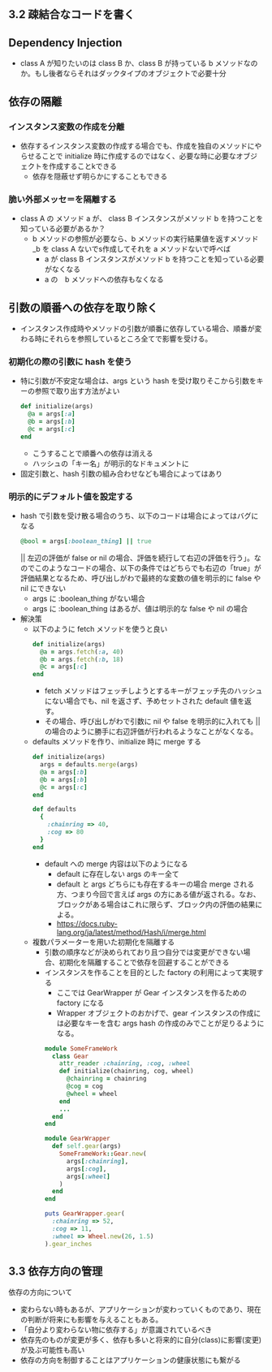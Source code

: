 ## 3.2 疎結合なコードを書く
## Dependency Injection
- class A が知りたいのは class B か、class B が持っている b メソッドなのか。もし後者ならそれはダックタイプのオブジェクトで必要十分
## 依存の隔離
### インスタンス変数の作成を分離
- 依存するインスタンス変数の作成する場合でも、作成を独自のメソッドにやらせることで initialize 時に作成するのではなく、必要な時に必要なオブジェクトを作成することkできる
  - 依存を隠蔽せず明らかにすることもできる
### 脆い外部メッセ＝を隔離する
- class A の メソッド a が、 class B インスタンスがメソッド b を持つことを知っている必要があるか？
  - b メソッドの参照が必要なら、b メソッドの実行結果値を返すメソッド _b を class A ないでs作成してそれを a メソッドないで呼べば
    - a が class B インスタンスがメソッド b を持つことを知っている必要がなくなる
    - a の　b メソッドへの依存もなくなる
## 引数の順番への依存を取り除く
- インスタンス作成時やメソッドの引数が順番に依存している場合、順番が変わる時にそれらを参照しているところ全てで影響を受ける。
### 初期化の際の引数に hash を使う
- 特に引数が不安定な場合は、args という hash を受け取りそこから引数をキーの参照で取り出す方法がよい
  ```ruby
  def initialize(args)
    @a = args[:a]
    @b = args[:b]
    @c = args[:c]
  end
  ```
  - こうすることで順番への依存は消える
  - ハッシュの「キー名」が明示的なドキュメントに
- 固定引数と、hash 引数の組み合わせなども場合によってはあり

### 明示的にデフォルト値を設定する
- hash で引数を受け散る場合のうち、以下のコードは場合によってはバグになる
  ```ruby
  @bool = args[:boolean_thing] || true
  ```
  || 左辺の評価が false or nil の場合、評価を続行して右辺の評価を行う」。なのでこのようなコードの場合、以下の条件ではどちらでも右辺の「true」が評価結果となるため、呼び出しがわで最終的な変数の値を明示的に false や nil にできない
  - args に :boolean_thing がない場合
  - args に :boolean_thing はあるが、値は明示的な false や nil の場合
- 解決策
  - 以下のように fetch メソッドを使うと良い
    ```ruby
    def initialize(args)
      @a = args.fetch(:a, 40)
      @b = args.fetch(:b, 18)
      @c = args[:c]
    end
    ```
    - fetch メソッドはフェッチしようとするキーがフェッチ先のハッシュにない場合でも、nil を返さず、予めセットされた default 値を返す。
    - その場合、呼び出しがわで引数に nil や false を明示的に入れても || の場合のように勝手に右辺評価が行われるようなことがなくなる。
  - defaults メソッドを作り、initialize 時に merge する
    ```ruby
    def initialize(args)
      args = defaults.merge(args)
      @a = args[:b]
      @b = args[:b]
      @c = args[:c]
    end 

    def defaults
      {
        :chainring => 40,
        :cog => 80
      }
    end
    ```
    - default への merge 内容は以下のようになる
      - default に存在しない args のキー全て
      - default と args どちらにも存在するキーの場合 merge される方、つまり今回で言えば args の方にある値が返される。なお、ブロックがある場合はこれに限らず、ブロック内の評価の結果による。
      - https://docs.ruby-lang.org/ja/latest/method/Hash/i/merge.html
  - 複数パラメーターを用いた初期化を隔離する
    - 引数の順序などが決められており且つ自分では変更ができない場合、初期化を隔離することで依存を回避することができる
    - インスタンスを作ることを目的とした factory の利用によって実現する
      - ここでは GearWrapper が Gear インスタンスを作るための factory になる
      - Wrapper オブジェクトのおかげで、gear インスタンスの作成には必要なキーを含む args hash の作成のみでことが足りるようになる。
      ```ruby
      module SomeFrameWork
        class Gear
          attr_reader :chainring, :cog, :wheel
          def initialize(chainring, cog, wheel)
            @chainring = chainring
            @cog = cog
            @wheel = wheel
          end
          ...
        end
      end

      module GearWrapper
        def self.gear(args)
          SomeFrameWork::Gear.new(
            args[:chainring], 
            args[:cog], 
            args[:wheel]
          )
        end
      end

      puts GearWrapper.gear(
        :chainring => 52, 
        :cog => 11, 
        :wheel => Wheel.new(26, 1.5)
      ).gear_inches
      ```  

## 3.3 依存方向の管理
依存の方向について
- 変わらない時もあるが、アプリケーションが変わっていくものであり、現在の判断が将来にも影響を与えることもある。
- 「自分より変わらない物に依存する」が意識されているべき
- 依存先のものが変更が多く、依存も多いと将来的に自分(class)に影響(変更)が及ぶ可能性も高い
- 依存の方向を制御することはアプリケーションの健康状態にも繋がる